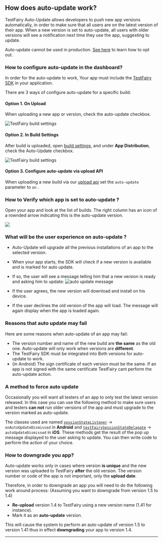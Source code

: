 ## How does auto-update work?
TestFairy Auto-Update allows developers to push new app versions automatically, in order to make sure that all users are on the latest version of their app. When a new version is set to auto-update, all users with older versions will see a notification next time they use the app, suggesting to update.

Auto-update cannot be used in production. [See here]() to learn how to opt out.

### How to configure auto-update in the dashboard?
In order for the auto-update to work, Your app must include the [TestFairy SDK](https://docs.testfairy.com/SDK/Adding_The_Testfairy_SDK_To_Your_App.html) in your application.

There are 3 ways of configure auto-update for a specific build:

#### Option 1. On Upload

When uploading a new app or version, check the auto-update checkbox.

![TestFairy build settings ](/img/auto-update-img2.png)

#### Option 2. In Build Settings

After build is uploaded, open [build settings](https://docs.testfairy.com/Getting_Started/App_Build_Settings.html), and under **App Distribution**, check the Auto-Update checkbox.

![TestFairy build settings ](/img/auto-update-img1.png)

#### Option 3. Configure auto-update via upload API

When uploading a new build via our [upload api](https://docs.testfairy.com/API/Upload_API.html) set the `auto-update` parameter to `on` .

### How to Verify which app is set to auto-update ?

Open your app and look at the list of builds. The right column has an icon of a rownded arrow indicating this is the auto-update version.

![](/img/auto-update-dashboard-place.png)


### What will be the user experience on auto-update ?

- Auto-Update will upgrade all the previous installations of an app to the selected version.
- When your app starts, the SDK will check if a new version is available and is marked for auto update.
- If so, the user will see a message telling him that a new version is ready and asking him to update:
![auto update message](/img/app_distribution/auto-update-msg.png)


- If the user agrees, the new version will download and install on his device.
- If the user declines the old version of the app will load. The message will again display when the app is loaded again.

### Reasons that auto update may fail

Here are some reasons when auto-update of an app may fail:
* The version number and name of the new build are **the same** as the old one. Auto-update will only work when versions are **different**.
* The TestFairy SDK must be integrated into Both versions for auto-update to work.
* (in Android) The sign certificate of each version must be the same. If an app is not signed with the same certificate TestFairy cant perform the auto-update action.


### A method to force auto update

Occasionally you will want all testers of an app to only test the latest version released. In this case you can use the following method to make sure users and testers **can not** run older versions of the app and must upgrade to the version marked as auto-update.

The classes used are named [`sessionStateListener`](https://docs.testfairy.com/reference/android/com/testfairy/SessionStateListener.html#SessionStateListener--) → `onAutoUpdateDismissed` in **Android** and [`testFairySessionStateDelagate`](https://app.testfairy.com/reference/ios/Protocols/TestFairySessionStateDelegate.html) → `autoUpdateDismissed` in **iOS**.
These methods get the result of the pop up message displayed to the user asking to update. You can then write code to perform the action of your choice.


### How to downgrade you app?

Auto-update works only in cases where version **is unique** and the new version was uploaded to TestFairy **after** the old version. The version number or code of the app is not important, only the __upload date__.

Therefore, in order to downgrade an app you will need to do the following work around process:
   (Assuming you want to downgrade from version 1.5 to 1.4)

   * **Re-upload** version 1.4 to TestFairy using a new version name (1.41 for instance).
   * Mark it as an **auto-update** version.

This will cause the system to perform an auto-update of version 1.5 to version 1.41 thus in effect **downgrading** your app to version 1.4.


----------
